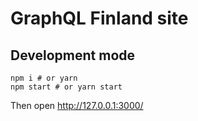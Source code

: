 # GraphQL Finland site

## Development mode

```
npm i # or yarn
npm start # or yarn start
```

Then open http://127.0.0.1:3000/
